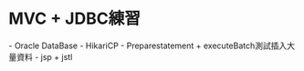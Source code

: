 <h1>MVC + JDBC練習</h1>
- Oracle DataBase
-  HikariCP 
-  Preparestatement + executeBatch測試插入大量資料
-  jsp + jstl
